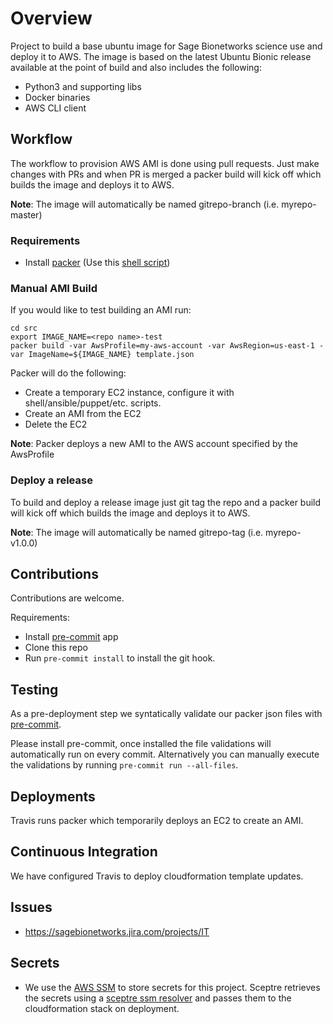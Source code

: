 # Overview
Project to build a base ubuntu image for Sage Bionetworks science use and deploy it to AWS.
The image is based on the latest Ubuntu Bionic release available at the point of build and also
includes the following:
- Python3 and supporting libs
- Docker binaries
- AWS CLI client

## Workflow
The workflow to provision AWS AMI is done using pull requests.
Just make changes with PRs and when PR is merged a packer build
will kick off which builds the image and deploys it to AWS.

__Note__: The image will automatically be named gitrepo-branch (i.e. myrepo-master)

### Requirements
* Install [packer](https://www.packer.io/intro/getting-started/install.html) (Use this [shell script](install_packer.sh))

### Manual AMI Build
If you would like to test building an AMI run:
```
cd src
export IMAGE_NAME=<repo name>-test
packer build -var AwsProfile=my-aws-account -var AwsRegion=us-east-1 -var ImageName=${IMAGE_NAME} template.json
```

Packer will do the following:
* Create a temporary EC2 instance, configure it with shell/ansible/puppet/etc. scripts.
* Create an AMI from the EC2
* Delete the EC2

__Note__: Packer deploys a new AMI to the AWS account specified by the AwsProfile

### Deploy a release
To build and deploy a release image just git tag the repo and a packer build will kick off
which builds the image and deploys it to AWS.

__Note__: The image will automatically be named gitrepo-tag (i.e. myrepo-v1.0.0)

## Contributions
Contributions are welcome.

Requirements:
* Install [pre-commit](https://pre-commit.com/#install) app
* Clone this repo
* Run `pre-commit install` to install the git hook.

## Testing
As a pre-deployment step we syntatically validate our packer json
files with [pre-commit](https://pre-commit.com).

Please install pre-commit, once installed the file validations will
automatically run on every commit.  Alternatively you can manually
execute the validations by running `pre-commit run --all-files`.

## Deployments
Travis runs packer which temporarily deploys an EC2 to create an AMI.

## Continuous Integration
We have configured Travis to deploy cloudformation template updates.

## Issues
* https://sagebionetworks.jira.com/projects/IT

## Secrets
* We use the [AWS SSM](https://docs.aws.amazon.com/systems-manager/latest/userguide/systems-manager-paramstore.html)
to store secrets for this project.  Sceptre retrieves the secrets using
a [sceptre ssm resolver](https://github.com/cloudreach/sceptre/tree/v1/contrib/ssm-resolver)
and passes them to the cloudformation stack on deployment.
